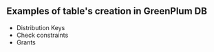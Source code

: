 Examples of table's creation in GreenPlum DB
--------------------------------------------

* Distribution Keys
* Check constraints
* Grants

